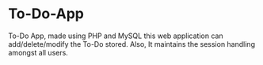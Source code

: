 # To-Do-App
To-Do App, made using PHP and MySQL
this web application can add/delete/modify the To-Do stored.
Also, It maintains the session handling amongst all users.
